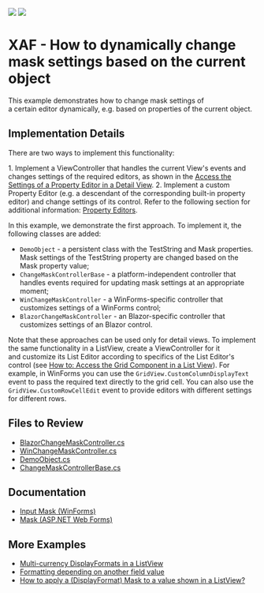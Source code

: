 <!-- default badges list -->
[![](https://img.shields.io/badge/Open_in_DevExpress_Support_Center-FF7200?style=flat-square&logo=DevExpress&logoColor=white)](https://supportcenter.devexpress.com/ticket/details/T236972)
[![](https://img.shields.io/badge/📖_How_to_use_DevExpress_Examples-e9f6fc?style=flat-square)](https://docs.devexpress.com/GeneralInformation/403183)
<!-- default badges end -->

# XAF - How to dynamically change mask settings based on the current object

This example demonstrates how to change mask settings of a certain editor dynamically, e.g. based on properties of the current object.
  
## Implementation Details

There are two ways to implement this functionality:

1. Implement a ViewController that handles the current View's events and changes settings of the required editors, as shown in the [Access the Settings of a Property Editor in a Detail View](https://docs.devexpress.com/eXpressAppFramework/402153/getting-started/in-depth-tutorial-blazor/customize-data-display-and-view-layout/access-editor-settings).
2. Implement a custom Property Editor (e.g. a descendant of the corresponding built-in property editor) and change settings of its control. Refer to the following section for additional information: [Property Editors](https://docs.devexpress.com/eXpressAppFramework/113097/ui-construction/view-items-and-property-editors/property-editors?p=netframework).

In this example, we demonstrate the first approach. To implement it, the following classes are added:
* `DemoObject` - a persistent class with the TestString and Mask properties. Mask settings of the TestString property are changed based on the Mask property value;
* `ChangeMaskControllerBase` - a platform-independent controller that handles events required for updating mask settings at an appropriate moment;
* `WinChangeMaskController` - a WinForms-specific controller that customizes settings of a WinForms control;
* `BlazorChangeMaskController` - an Blazor-specific controller that customizes settings of an Blazor control.

Note that these approaches can be used only for detail views. To implement the same functionality in a ListView, create a ViewController for it and customize its List Editor according to specifics of the List Editor's control (see [How to: Access the Grid Component in a List View](https://docs.devexpress.com/eXpressAppFramework/402154/ui-construction/list-editors/how-to-access-list-editor-control)). For example, in WinForms you can use the `GridView.CustomColumnDisplayText` event to pass the required text directly to the grid cell. You can also use the `GridView.CustomRowCellEdit` event to provide editors with different settings for different rows. 

## Files to Review

* [BlazorChangeMaskController.cs](./CS/EFCore/DynamicMaskEF/DynamicMaskEF.Blazor.Server/Controllers/BlazorChangeMaskController.cs)
* [WinChangeMaskController.cs](./CS/EFCore/DynamicMaskEF/DynamicMaskEF.Win/Controllers/WinChangeMaskController.cs)
* [DemoObject.cs](./CS/EFCore/DynamicMaskEF/DynamicMaskEF.Module/BusinessObjects/DemoObject.cs )
* [ChangeMaskControllerBase.cs](./CS/EFCore/DynamicMaskEF/DynamicMaskEF.Module/Controllers/ChangeMaskControllerBase.cs)

## Documentation

* [Input Mask (WinForms)](https://docs.devexpress.com/WindowsForms/583/controls-and-libraries/editors-and-simple-controls/common-editor-features-and-concepts/input-mask)
* [Mask (ASP.NET Web Forms)](https://docs.devexpress.com/AspNet/8171/components/data-editors/common-concepts/mask-editing)

## More Examples

* [Multi-currency DisplayFormats in a ListView](https://supportcenter.devexpress.com/ticket/details/q310943/multi-currency-displayformats-in-a-listview)
* [Formatting depending on another field value](https://supportcenter.devexpress.com/ticket/details/q500155/formatting-depending-on-another-field-value)
* [How to apply a (DisplayFormat) Mask to a value shown in a ListView?](https://supportcenter.devexpress.com/ticket/details/t297444/how-to-apply-a-displayformat-mask-to-a-value-shown-in-a-listview)
